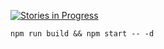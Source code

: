 [![Stories in Progress](https://badge.waffle.io/Push-EDX/APE.svg?label=ready&title=In+Proress)](http://waffle.io/Push-EDX/APE)


```
npm run build && npm start -- -d
```
